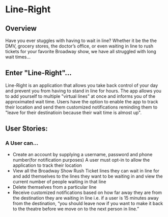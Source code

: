 # Line-Right

## Overview
Have you ever stuggles with having to wait in line? Whether it be the the DMV, grocery stores, the doctor’s office, or even waiting in line to rush tickets for your favorite Broadway show, we have all struggled with long wait times…

## Enter "Line-Right"...
Line-Right is an application that allows you take back control of your day and prevent you from having to stand in line for hours. The app allows you to add yourself to multiple "virtual lines" at once and informs you of the approximated wait time. Users have the option to enable the app to track their location and send them customized notifications reminding them to "leave for their destinatioin because their wait time is almost up". 

## User Stories:
### A User can...
- Create an account by supplying a username, password and phone number(for notification       purposes) A user must opt-in to allow the application to track their location
- View all the Broadway Show Rush Ticket lines they can wait in line for and add themselves to the lines they want to be waiting in and view the current number of people waiting in that line
- Delete themselves from a particular line
- Receive customized notifications based on how far away they are from the destination they are waiting in line i.e. if a user is 15 minutes away from the destination, “you should leave now if you want to make it back to the theatre before we move on to the next person in line.”

